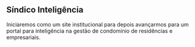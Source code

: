 ## Síndico Inteligência

Iniciaremos como um site institucional para depois avançarmos para um portal para inteligência na gestão de condomínio de residências e empresariais.